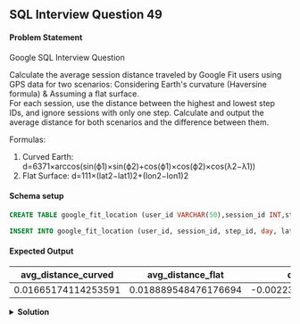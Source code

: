## SQL Interview Question 49

#### Problem Statement

<bold>Google SQL Interview Question</bold>

Calculate the average session distance traveled by Google Fit users using GPS data for two scenarios:
Considering Earth's curvature (Haversine formula) & Assuming a flat surface.</br>
For each session, use the distance between the highest and lowest step IDs, and ignore sessions with only one step. Calculate and output the average distance for both scenarios and the difference between them.

Formulas:
1. Curved Earth: d=6371×arccos(sin(ϕ1)×sin(ϕ2)+cos(ϕ1)×cos(ϕ2)×cos(λ2−λ1))
2. Flat Surface: d=111×(lat2−lat1)2+(lon2−lon1)2

#### Schema setup

```sql
CREATE TABLE google_fit_location (user_id VARCHAR(50),session_id INT,step_id INT,day INT,latitude FLOAT,longitude FLOAT,altitude FLOAT);

INSERT INTO google_fit_location (user_id, session_id, step_id, day, latitude, longitude, altitude)VALUES('user_1', 101, 1, 1, 37.7749, -122.4194, 15.0),('user_1', 101, 2, 1, 37.7750, -122.4195, 15.5),('user_1', 101, 3, 1, 37.7751, -122.4196, 16.0),('user_1', 102, 1, 1, 34.0522, -118.2437, 20.0),('user_1', 102, 2, 1, 34.0523, -118.2438, 20.5),('user_2', 201, 1, 1, 40.7128, -74.0060, 5.0),('user_2', 201, 2, 1, 40.7129, -74.0061, 5.5),('user_2', 202, 1, 1, 51.5074, -0.1278, 10.0),('user_2', 202, 2, 1, 51.5075, -0.1279, 10.5),('user_3', 301, 1, 1, 48.8566, 2.3522, 25.0),('user_3', 301, 2, 1, 48.8567, 2.3523, 25.5);
```

#### Expected Output

| avg_distance_curved | avg_distance_flat    | difference            |
|---------------------|----------------------|-----------------------|
| 0.01665174114253591 | 0.018889548476176694 | -0.002237807333640783 |

<details>
<summary><strong>Solution</strong></summary>

```sql
WITH SessionMinMax AS (
 SELECT
 user_id,
 session_id,
 day,
 MIN(step_id) AS start_step_id,
 MAX(step_id) AS end_step_id,
 MIN(latitude) AS start_lat,
 MIN(longitude) AS start_lon,
 MAX(latitude) AS end_lat,
 MAX(longitude) AS end_lon
 FROM (
 SELECT 
 user_id,
 session_id,
 day,
 step_id,
 latitude,
 longitude,
 ROW_NUMBER() OVER (PARTITION BY user_id, session_id, day ORDER BY step_id ASC) AS row_num_asc,
 ROW_NUMBER() OVER (PARTITION BY user_id, session_id, day ORDER BY step_id DESC) AS row_num_desc
 FROM google_fit_location
 ) t
 WHERE row_num_asc = 1 OR row_num_desc = 1
 GROUP BY user_id, session_id, day
),
Distances AS (
 SELECT 
 user_id,
 session_id,
 day,
 6371 * ACOS(
 SIN(RADIANS(start_lat)) * SIN(RADIANS(end_lat)) +
 COS(RADIANS(start_lat)) * COS(RADIANS(end_lat)) * COS(RADIANS(end_lon - start_lon))
 ) AS distance_curved,
 SQRT(POWER(end_lat - start_lat, 2) + POWER(end_lon - start_lon, 2)) * 111 AS distance_flat
 FROM SessionMinMax
)
SELECT
 AVG(distance_curved) AS avg_distance_curved,
 AVG(distance_flat) AS avg_distance_flat,
 AVG(distance_curved) - AVG(distance_flat) AS difference
FROM Distances;
```
</details>
